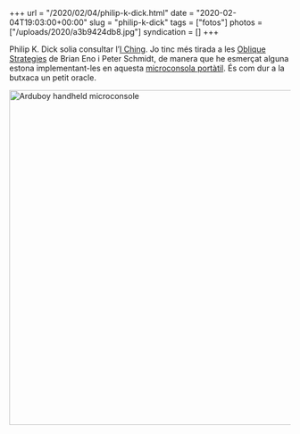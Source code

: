 +++
url = "/2020/02/04/philip-k-dick.html"
date = "2020-02-04T19:03:00+00:00"
slug = "philip-k-dick"
tags = ["fotos"]
photos = ["/uploads/2020/a3b9424db8.jpg"]
syndication = []
+++

Philip K. Dick solia consultar l’[I Ching](https://ca.wikipedia.org/wiki/Yijing). Jo tinc més tirada a les [Oblique Strategies](https://en.wikipedia.org/wiki/Oblique_Strategies) de Brian Eno i Peter Schmidt, de manera que he esmerçat alguna estona implementant-les en aquesta [microconsola portàtil](https://community.arduboy.com/t/oblique-strategies-for-arduboy/8479). És com dur a la butxaca un petit oracle.

<!-- Philip K. Dick used to query the I Ching. The thing is, I prefer the Oblique Strategies by Brian Eno and Peter Schmidt, so I’ve spent some time implementing them on this handheld microconsole. It’s like carrying on a small oracle. -->

<img alt="Arduboy handheld microconsole" style="width:600px;height:600px;" src="/uploads/2020/a3b9424db8.jpg">
